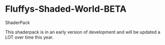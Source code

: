 # Fluffys-Shaded-World-BETA
ShaderPack

This shaderpack is in an early version of development and will be updated a LOT over time this year.
